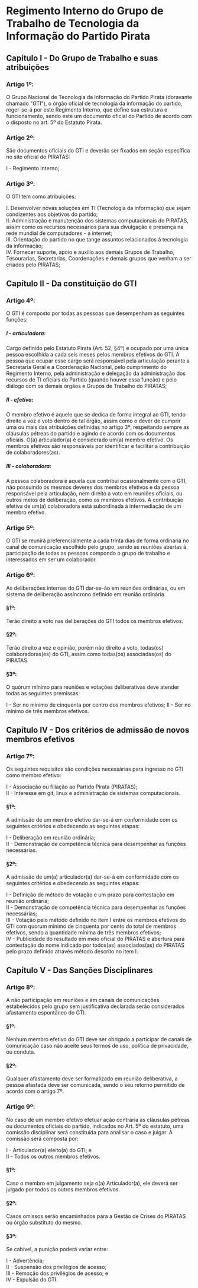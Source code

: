 Regimento Interno do Grupo de Trabalho de Tecnologia da Informação do Partido Pirata
==

Capítulo I - Do Grupo de Trabalho e suas atribuições
--

### Artigo 1º:

O Grupo Nacional de Tecnologia da Informação do Partido Pirata (doravante chamado "GTI"), o órgão oficial de tecnologia da informação do partido, reger-se-á por este Regimento Interno, que define sua estrutura e funcionamento, sendo este um documento oficial do Partido de acordo com o disposto no art. 5º do Estatuto Pirata.

### Artigo 2º:

São documentos oficiais do GTI e deverão ser fixados em seção específica no site oficial do PIRATAS:

I - Regimento Interno;  

### Artigo 3º:

O GTI tem como atribuições:

I. Desenvolver novas soluções em TI (Tecnologia da informação) que sejam condizentes aos objetivos do partido;  
II. Administração e manutenção dos sistemas computacionais do PIRATAS, assim como os recursos necessários para sua divulgação e presença na rede mundial de computadores - a internet;  
III. Orientação do partido no que tange assuntos relacionados à tecnologia da informação;  
IV. Fornecer suporte, apoio e auxílio aos demais Grupos de Trabalho, Tesourarias, Secretarias, Coordenações e demais grupos que venham a ser criados pelo PIRATAS;  

Capítulo II - Da constituição do GTI
--

### Artigo 4º:

O GTI é composto por todas as pessoas que desempenham as seguintes funções:

##### I - articuladora:

Cargo definido pelo Estatuto Pirata (Art. 52, §4º) e ocupado por uma única pessoa escolhida a cada seis meses pelos membros efetivos do GTI. A pessoa que ocupar esse cargo será responsável pela articulação perante a Secretaria Geral e a Coordenação Nacional, pelo cumprimento do Regimento Interno, pela administração e delegação da administração dos recursos de TI oficiais do Partido (quando houver essa função) e pelo diálogo com os demais órgãos e Grupos de Trabalho do PIRATAS;

##### II - efetiva:

O membro efetivo é aquele que se dedica de forma integral ao GTI, tendo direito a voz e voto dentro de tal órgão, assim como o dever de cumprir uma ou mais das atribuições definidas no artigo 3º, respeitando sempre as cláusulas pétreas do partido e agindo de acordo com os documentos oficiais. O(a) articulador(a) é considerado um(a) membro efetivo. Os membros efetivos são responsáveis por identificar e facilitar a contribuição de colaboradores(as).

##### III - colaboradora:

A pessoa colaboradora é aquela que contribui ocasionalmente com o GTI, não possuindo os mesmos deveres dos membros efetivos e da pessoa responsável pela articulação, nem direito a voto em reuniões oficiais, ou outros meios de deliberação, como os membros efetivos. A contribuição efetiva de um(a) colaboradora está subordinada à intermediação de um membro efetivo.

### Artigo 5º:

O GTI se reunirá preferencialmente a cada trinta dias de forma ordinária no canal de comunicação escolhido pelo grupo, sendo as reuniões abertas à participação de todas as pessoas compondo o grupo de trabalho e interessados em ser um colaborador.

### Artigo 6º:

As deliberações internas do GTI dar-se-ão em reuniões ordinárias, ou em sistema de deliberação assíncrono definido em reunião ordinária.

#### §1º:

Terão direito a voto nas deliberações do GTI todos os membros efetivos.

#### §2º:

Terão direito a voz e opinião, porém não direito a voto, todas(os) colaboradoras(es) do GTI, assim como todas(os) associadas(os) do PIRATAS.

#### §3º:

O quórum mínimo para reuniões e votações deliberativas deve atender todas as seguintes premissas:

I - Ser no mínimo de cinquenta por centro dos membros efetivos;
II - Ser no mínimo de três membros efetivos.

Capítulo IV - Dos critérios de admissão de novos membros efetivos
--

### Artigo 7º:

Os seguintes requisitos são condições necessárias para ingresso no GTI como membro efetivo:

I - Associação ou filiação ao Partido Pirata (PIRATAS);  
II - Interesse em git, linux e administração de sistemas computacionais.  

#### §1º:

A admissão de um membro efetivo dar-se-á em conformidade com os seguintes critérios e obedecendo as seguintes etapas:

I - Deliberação em reunião ordinária;  
II - Demonstração de competência técnica para desempenhar as funções necessárias.  

#### §2º:

A admissão de um(a) articulador(a) dar-se-á em conformidade com os seguintes critérios e obedecendo as seguintes etapas:

I - Definição de método de votação e um prazo para contestação em reunião ordinária;  
II - Demonstração de competência técnica para desempenhar as funções necessárias;  
III - Votação pelo método definido no item I entre os membros efetivos do GTI com quorum mínimo de cinquenta por cento do total de membros efetivos, sendo a quantidade mínima de três membros efetivos;  
IV - Publicidade do resultado em meio oficial do PIRATAS e abertura para contestação do nome indicado por todos(as) associados(as) do PIRATAS pelo prazo definido através método descrito no item I.  

Capítulo V - Das Sanções Disciplinares
--

### Artigo 8º:

A não participação em reuniões e em canais de comunicações estabelecidos pelo grupo sem justificativa declarada serão considerados afastamento espontâneo do GTI.

#### §1º:

Nenhum membro efetivo do GTI deve ser obrigado a participar de canais de comunicação caso não aceite seus termos de uso, política de privacidade, ou conduta.

#### §2º:

Qualquer afastamento deve ser formalizado em reunião deliberativa, a pessoa afastada deve ser comunicada, sendo o seu retorno permitido de acordo com o artigo 7º.

### Artigo 9º:

No caso de um membro efetivo efetuar ação contrária às cláusulas pétreas ou documentos oficiais do partido, indicados no Art. 5º do estatuto, uma comissão disciplinar será constituída para analisar o caso e julgar. A comissão será composta por:

I - Articulador(a) eleito(a) do GTI; e  
II - Todos os outros membros efetivos.  

#### §1º:

Caso o membro em julgamento seja o(a) Articulador(a), ele deverá ser julgado por todos os outros membros efetivos.

#### §2º:

Casos omissos serão encaminhados para a Gestão de Crises do PIRATAS ou órgão substituto do mesmo.

#### §3º:

Se cabível, a punição poderá variar entre:

I - Advertência;  
II - Suspensão dos privilégios de acesso;  
III - Remoção dos privilégios de acesso; e  
IV - Expulsão do GTI.  
